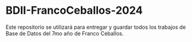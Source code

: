 # BDII-FrancoCeballos-2024

Este repositorio se utilizará para entregar y guardar todos los trabajos de Base de Datos del 7mo año de Franco Ceballos. 